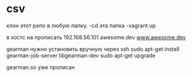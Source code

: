# csv
клон этот репо в любую папку.
-cd эта папка
-vagrant up

в хостс на прописать 192.168.56.101 awesome.dev www.awesome.dev

gearman нужно установить вручную через ssh
sudo apt-get install gearman-job-server libgearman-dev
sudo apt-get upgrade

gearman.so уже прописан
